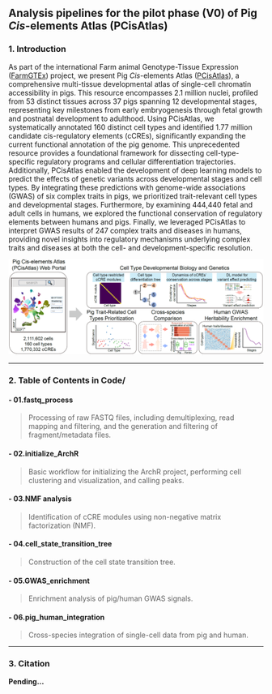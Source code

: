 ## Analysis pipelines for the pilot phase (V0) of Pig *Cis*-elements Atlas (PCisAtlas)

### 1. Introduction

As part of the international Farm animal Genotype-Tissue Expression ([FarmGTEx](https://www.farmgtex.org/)) project, we present Pig *Cis*-elements Atlas ([PCisAtlas](https://PCisAtlas.farmgtex.org/)), a comprehensive multi-tissue developmental atlas of single-cell chromatin accessibility in pigs. This resource encompasses 2.1 million nuclei, profiled from 53 distinct tissues across 37 pigs spanning 12 developmental stages, representing key milestones from early embryogenesis through fetal growth and postnatal development to adulthood. Using PCisAtlas, we systematically annotated 160 distinct cell types and identified 1.77 million candidate cis-regulatory elements (cCREs), significantly expanding the current functional annotation of the pig genome. This unprecedented resource provides a foundational framework for dissecting cell-type-specific regulatory programs and cellular differentiation trajectories. Additionally, PCisAtlas enabled the development of deep learning models to predict the effects of genetic variants across developmental stages and cell types. By integrating these predictions with genome-wide associations (GWAS) of six complex traits in pigs, we prioritized trait-relevant cell types and developmental stages. Furthermore, by examining 444,440 fetal and adult cells in humans, we explored the functional conservation of regulatory elements between humans and pigs. Finally, we leveraged PCisAtlas to interpret GWAS results of 247 complex traits and diseases in humans, providing novel insights into regulatory mechanisms underlying complex traits and diseases at both the cell- and development-specific resolution.

![PCisAtlas](https://github.com/FarmGTEx/PCisAtlas_pipeline_V0/blob/main/Image/PCisAtlas.png)

---
### 2. Table of Contents in Code/
#### - 01.fastq_process
> Processing of raw FASTQ files, including demultiplexing, read mapping and filtering, and the generation and filtering of fragment/metadata files.
#### - 02.initialize_ArchR
> Basic workflow for initializing the ArchR project, performing cell clustering and visualization, and calling peaks.
#### - 03.NMF analysis
> Identification of cCRE modules using non-negative matrix factorization (NMF).
#### - 04.cell_state_transition_tree
> Construction of the cell state transition tree.
#### - 05.GWAS_enrichment
> Enrichment analysis of pig/human GWAS signals.
#### - 06.pig_human_integration
> Cross-species integration of single-cell data from pig and human.

---
### 3. Citation
**Pending...**
